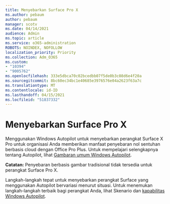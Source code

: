 ```yaml
---
title: Menyebarkan Surface Pro X
ms.author: pebaum
author: pebaum
manager: scotv
ms.date: 04/14/2021
audience: Admin
ms.topic: article
ms.service: o365-administration
ROBOTS: NOINDEX, NOFOLLOW
localization_priority: Priority
ms.collection: Adm_O365
ms.custom:
- "10394"
- "9005762"
ms.openlocfilehash: 333e5dbca70c02bcedbb07f5de0b3c08d6e4f20a
ms.sourcegitcommit: 8bc60ec34bc1e40685e3976576e04a2623f63a7c
ms.translationtype: MT
ms.contentlocale: id-ID
ms.lasthandoff: 04/15/2021
ms.locfileid: "51837332"
---
```

# <a name="deploy-surface-pro-x"></a>Menyebarkan Surface Pro X

Menggunakan Windows Autopilot untuk menyebarkan perangkat Surface X Pro untuk organisasi Anda memberikan manfaat penyebaran nol sentuhan berbasis cloud dengan Office Pro Plus. Untuk mempelajari selengkapnya tentang Autopilot, lihat [Gambaran umum Windows Autopilot](https://docs.microsoft.com/mem/autopilot/windows-autopilot).

**Catatan:** Penyebaran berbasis gambar tradisional tidak tersedia untuk perangkat Surface Pro X.

Langkah-langkah tepat untuk menyebarkan perangkat Surface yang menggunakan Autopilot bervariasi menurut situasi. Untuk menemukan langkah-langkah terbaik bagi perangkat Anda, lihat Skenario dan [kapabilitas Windows Autopilot](https://docs.microsoft.com/mem/autopilot/windows-autopilot-scenarios).

